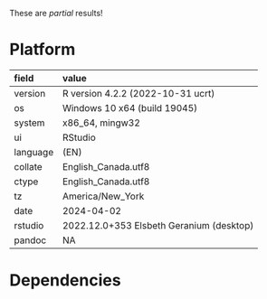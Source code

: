 These are *partial* results!

# Platform

|field    |value                                    |
|:--------|:----------------------------------------|
|version  |R version 4.2.2 (2022-10-31 ucrt)        |
|os       |Windows 10 x64 (build 19045)             |
|system   |x86_64, mingw32                          |
|ui       |RStudio                                  |
|language |(EN)                                     |
|collate  |English_Canada.utf8                      |
|ctype    |English_Canada.utf8                      |
|tz       |America/New_York                         |
|date     |2024-04-02                               |
|rstudio  |2022.12.0+353 Elsbeth Geranium (desktop) |
|pandoc   |NA                                       |

# Dependencies

